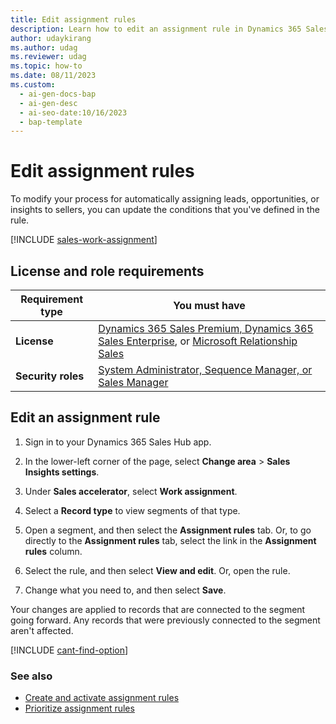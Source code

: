 ```yaml
---
title: Edit assignment rules
description: Learn how to edit an assignment rule in Dynamics 365 Sales to change the conditions that automatically assign leads, opportunities, and insights to sellers.
author: udaykirang
ms.author: udag
ms.reviewer: udag
ms.topic: how-to
ms.date: 08/11/2023
ms.custom:
  - ai-gen-docs-bap
  - ai-gen-desc
  - ai-seo-date:10/16/2023
  - bap-template
---
```


# Edit assignment rules

To modify your process for automatically assigning leads, opportunities, or insights to sellers, you can update the conditions that you've defined in the rule.

[!INCLUDE [sales-work-assignment](../includes/sales-work-assignment.md)]

## License and role requirements

| Requirement type | You must have |
|-----------------------|---------|
| **License** | [Dynamics 365 Sales Premium, Dynamics 365 Sales Enterprise](https://dynamics.microsoft.com/sales/pricing/), or [Microsoft Relationship Sales](https://dynamics.microsoft.com/en-in/sales/relationship-sales/) |
| **Security roles** | [System Administrator, Sequence Manager, or Sales Manager](security-roles-for-sales.md) |

## Edit an assignment rule

1. Sign in to your Dynamics 365 Sales Hub app.

1. In the lower-left corner of the page, select **Change area** > **Sales Insights settings**.

1. Under **Sales accelerator**, select **Work assignment**.

1. Select a **Record type** to view segments of that type.

1. Open a segment, and then select the **Assignment rules** tab. Or, to go directly to the **Assignment rules** tab, select the link in the **Assignment rules** column.

1. Select the rule, and then select **View and edit**. Or, open the rule.

1. Change what you need to, and then select **Save**.

Your changes are applied to records that are connected to the segment going forward. Any records that were previously connected to the segment aren't affected.

[!INCLUDE [cant-find-option](../includes/cant-find-option.md)]

### See also

- [Create and activate assignment rules](wa-create-and-activate-assignment-rule.md)
- [Prioritize assignment rules](wa-change-priority-assignment-rule.md)
